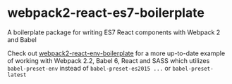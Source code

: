 # webpack2-react-es7-boilerplate
A boilerplate package for writing ES7 React components with Webpack 2 and Babel


Check out [webpack2-react-env-boilerplate](https://github.com/jaredlunde/webpack2-react-env-boilerplate)
for a more up-to-date example of working with Webpack 2.2, Babel 6, React and SASS which utilizes 
`babel-preset-env` instead of `babel-preset-es2015 ...` or `babel-preset-latest`
